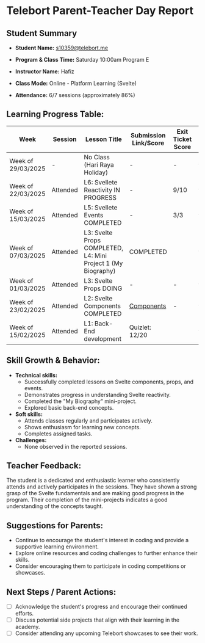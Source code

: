 # Telebort Parent-Teacher Day Report

## Student Summary

* **Student Name:** s10359@telebort.me

* **Program & Class Time:** Saturday 10:00am Program E

* **Instructor Name:** Hafiz

* **Class Mode:** Online - Platform Learning (Svelte)

* **Attendance:** 6/7 sessions (approximately 86%)


## Learning Progress Table:

| Week          | Session | Lesson Title                                                                 | Submission Link/Score | Exit Ticket Score | Progress Rating |
|---------------|---------|------------------------------------------------------------------------------|-----------------------|-------------------|-----------------|
| Week of 29/03/2025 | -     | No Class (Hari Raya Holiday)                                               | -                     | -                 | ☆☆☆☆☆          |
| Week of 22/03/2025 | Attended | L6: Svellete Reactivity IN PROGRESS                                      | -                     | 9/10              | ★★★☆☆          |
| Week of 15/03/2025 | Attended | L5: Svellete Events COMPLETED                                            | -                     | 3/3               | ★★★★☆          |
| Week of 07/03/2025 | Attended | L3: Svelte Props COMPLETED, L4: Mini Project 1 (My Biography)            | COMPLETED                     |        | ★★★★★          |
| Week of 01/03/2025 | Attended | L3: Svelte Props DOING                                                     | -                     | -                 | ★★★★★          |
| Week of 23/02/2025 | Attended | L2: Svelte Components COMPLETED                                          |[Components](https://svelte.dev/playground/1fefe3b6bc68406d8436c49f80b2ffca?version=5.20.2)  | -                 | ★★★★★          |
| Week of 15/02/2025 | Attended | L1: Back-End development                                           | Quizlet: 12/20                     |              | ★★★★☆          |

## Skill Growth & Behavior:

* **Technical skills:**
    * Successfully completed lessons on Svelte components, props, and events.
    * Demonstrates progress in understanding Svelte reactivity.
    * Completed the "My Biography" mini-project.
    * Explored basic back-end concepts.
* **Soft skills:**
    * Attends classes regularly and participates actively.
    * Shows enthusiasm for learning new concepts.
    * Completes assigned tasks.
* **Challenges:**
    * None observed in the reported sessions.

## Teacher Feedback:

The student is a dedicated and enthusiastic learner who consistently attends and actively participates in the sessions. They have shown a strong grasp of the Svelte fundamentals and are making good progress in the program. Their completion of the mini-projects indicates a good understanding of the concepts taught.

## Suggestions for Parents:

* Continue to encourage the student's interest in coding and provide a supportive learning environment.
* Explore online resources and coding challenges to further enhance their skills.
* Consider encouraging them to participate in coding competitions or showcases.

## Next Steps / Parent Actions:

* [ ] Acknowledge the student's progress and encourage their continued efforts.
* [ ] Discuss potential side projects that align with their learning in the academy.
* [ ] Consider attending any upcoming Telebort showcases to see their work.
